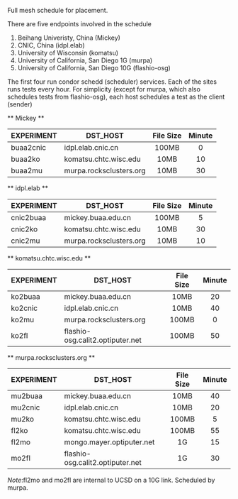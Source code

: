 Full mesh schedule for placement.

There are five endpoints involved in the schedule

 1. Beihang Univeristy, China  (Mickey)
 2. CNIC, China (idpl.elab)
 3. University of Wisconsin (komatsu)
 4. University of California, San Diego 1G  (murpa)
 5. University of California, San Diego 10G (flashio-osg)

The first four run condor schedd (scheduler) services. Each of the sites
runs tests every hour. For simplicity (except for murpa, which also schedules
tests from flashio-osg), each host schedules a test as the client (sender)

** Mickey **

| EXPERIMENT | DST_HOST             | File Size | Minute   |
|------------|----------------------|:---------:|:--------:|
| buaa2cnic  | idpl.elab.cnic.cn    | 100MB     | 0        |
| buaa2ko    | komatsu.chtc.wisc.edu| 10MB      | 10       |
| buaa2mu    | murpa.rocksclusters.org| 10MB    | 30       |

** idpl.elab **

| EXPERIMENT | DST_HOST             | File Size | Minute   |
|------------|----------------------|:---------:|:--------:|
| cnic2buaa  | mickey.buaa.edu.cn   | 100MB     | 5        |
| cnic2ko    | komatsu.chtc.wisc.edu| 10MB      | 30       |
| cnic2mu    | murpa.rocksclusters.org| 10MB    | 10       |

** komatsu.chtc.wisc.edu **

| EXPERIMENT | DST_HOST             | File Size | Minute   |
|------------|----------------------|:---------:|:--------:|
| ko2buaa    | mickey.buaa.edu.cn                | 10MB     |   20    |
| ko2cnic    | idpl.elab.cnic.cn                 | 10MB     |   40    |
| ko2mu      | murpa.rocksclusters.org           | 100MB    |   0     |
| ko2fl      | flashio-osg.calit2.optiputer.net  | 100MB    |   50    |

** murpa.rocksclusters.org **

| EXPERIMENT | DST_HOST             | File Size | Minute   |
|------------|----------------------|:---------:|:--------:|
| mu2buaa    | mickey.buaa.edu.cn                | 10MB     |   40    |
| mu2cnic    | idpl.elab.cnic.cn                 | 10MB     |   20    |
| mu2ko      | komatsu.chtc.wisc.edu             | 100MB    |    5    |
| fl2ko      | komatsu.chtc.wisc.edu             | 100MB    |   55    |
| fl2mo      | mongo.mayer.optiputer.net         | 1G       |   15    | 
| mo2fl      | flashio-osg.calit2.optiputer.net  | 1G       |   30    |

*Note*:fl2mo and mo2fl are internal to UCSD on a 10G link. Scheduled by murpa.

